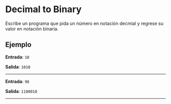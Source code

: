 # Decimal to Binary

Escribe un programa que pida un número en notación decmial y regrese su valor
en notación binaria.

## Ejemplo

**Entrada**: `10`

**Salida**: `1010`
____

**Entrada**: `98`

**Salida**: `1100010`
____
